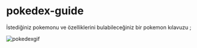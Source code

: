 # pokedex-guide

İstediğiniz pokemonu ve özelliklerini bulabileceğiniz bir pokemon kılavuzu ;


![pokedexgif](https://github.com/furkanyagri/pokedex-guide/assets/140657644/83b825e4-c6df-4058-bd20-27923afa18f1)
